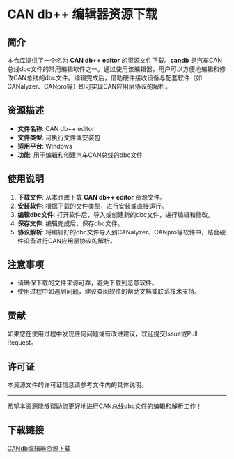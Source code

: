 # CAN db++ 编辑器资源下载

## 简介

本仓库提供了一个名为 **CAN db++ editor** 的资源文件下载。**candb** 是汽车CAN总线dbc文件的常用编辑软件之一。通过使用该编辑器，用户可以方便地编辑和修改CAN总线的dbc文件。编辑完成后，借助硬件接收设备与配套软件（如CANalyzer、CANpro等）即可实现CAN应用层协议的解析。

## 资源描述

- **文件名称**: CAN db++ editor
- **文件类型**: 可执行文件或安装包
- **适用平台**: Windows
- **功能**: 用于编辑和创建汽车CAN总线的dbc文件

## 使用说明

1. **下载文件**: 从本仓库下载 **CAN db++ editor** 资源文件。
2. **安装软件**: 根据下载的文件类型，进行安装或直接运行。
3. **编辑dbc文件**: 打开软件后，导入或创建新的dbc文件，进行编辑和修改。
4. **保存文件**: 编辑完成后，保存dbc文件。
5. **协议解析**: 将编辑好的dbc文件导入到CANalyzer、CANpro等软件中，结合硬件设备进行CAN应用层协议的解析。

## 注意事项

- 请确保下载的文件来源可靠，避免下载到恶意软件。
- 使用过程中如遇到问题，建议查阅软件的帮助文档或联系技术支持。

## 贡献

如果您在使用过程中发现任何问题或有改进建议，欢迎提交Issue或Pull Request。

## 许可证

本资源文件的许可证信息请参考文件内的具体说明。

---

希望本资源能够帮助您更好地进行CAN总线dbc文件的编辑和解析工作！

## 下载链接

[CANdb编辑器资源下载](https://pan.quark.cn/s/33dea4bf3504)